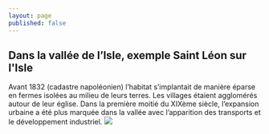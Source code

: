 ```yaml
---
layout: page
published: false
---
```


## Dans la vallée de l’Isle, exemple Saint Léon sur l'Isle

Avant 1832 (cadastre napoléonien) l’habitat s’implantait de manière éparse en fermes isolées au milieu de leurs terres.  Les villages étaient agglomérés autour de leur église.
Dans la première moitié du XIXème siècle, l’expansion urbaine a été plus marquée dans la vallée avec l’apparition des transports et le développement industriel.
![](/data/images/1_histoire_POP1.jpg)